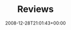 ---
title: "Reviews"
date: "2008-12-28T21:01:43+00:00"
guid: http://eddie/wordpress/?page_id=79
aliases: /reviews/
---